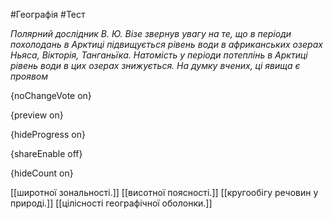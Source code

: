 #Географія #Тест

*Полярний дослідник В. Ю. Візе звернув увагу на те, що в періоди  похолодань в Арктиці підвищується рівень води в африканських озерах  Ньяса, Вікторія, Танганьїка. Натомість у періоди потеплінь в Арктиці  рівень води в цих озерах знижується. На думку вчених, ці явища є проявом*

{noChangeVote on}

{preview on}

{hideProgress on}

{shareEnable off}

{hideCount on}

[[широтної зональності.]]
[[висотної поясності.]]
[[кругообігу речовин у природі.]]
[[цілісності географічної оболонки.]]
